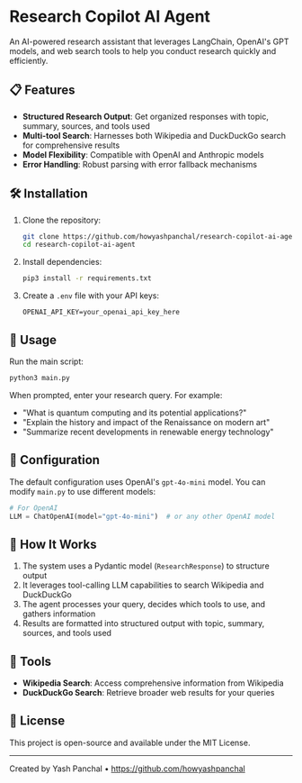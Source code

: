 # Research Copilot AI Agent

An AI-powered research assistant that leverages LangChain, OpenAI's GPT models, and web search tools to help you conduct research quickly and efficiently.

## 📋 Features

- **Structured Research Output**: Get organized responses with topic, summary, sources, and tools used
- **Multi-tool Search**: Harnesses both Wikipedia and DuckDuckGo search for comprehensive results
- **Model Flexibility**: Compatible with OpenAI and Anthropic models
- **Error Handling**: Robust parsing with error fallback mechanisms

## 🛠️ Installation

1. Clone the repository:
   ```bash
   git clone https://github.com/howyashpanchal/research-copilot-ai-agent.git
   cd research-copilot-ai-agent
   ```

2. Install dependencies:
   ```bash
   pip3 install -r requirements.txt
   ```

3. Create a `.env` file with your API keys:
   ```
   OPENAI_API_KEY=your_openai_api_key_here
   ```

## 🚀 Usage

Run the main script:
```bash
python3 main.py
```

When prompted, enter your research query. For example:
- "What is quantum computing and its potential applications?"
- "Explain the history and impact of the Renaissance on modern art"
- "Summarize recent developments in renewable energy technology"

## 🔧 Configuration

The default configuration uses OpenAI's `gpt-4o-mini` model. You can modify `main.py` to use different models:

```python
# For OpenAI
LLM = ChatOpenAI(model="gpt-4o-mini")  # or any other OpenAI model
```

## 🧠 How It Works

1. The system uses a Pydantic model (`ResearchResponse`) to structure output
2. It leverages tool-calling LLM capabilities to search Wikipedia and DuckDuckGo
3. The agent processes your query, decides which tools to use, and gathers information
4. Results are formatted into structured output with topic, summary, sources, and tools used

## 🔄 Tools

- **Wikipedia Search**: Access comprehensive information from Wikipedia
- **DuckDuckGo Search**: Retrieve broader web results for your queries

## 📄 License

This project is open-source and available under the MIT License.

---

Created by Yash Panchal • https://github.com/howyashpanchal
